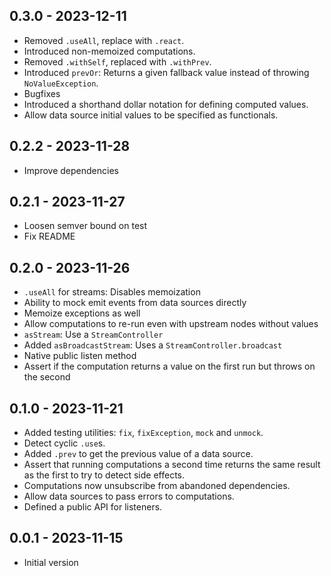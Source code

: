 ## 0.3.0 - 2023-12-11

- Removed `.useAll`, replace with `.react`.
- Introduced non-memoized computations.
- Removed `.withSelf`, replaced with `.withPrev`.
- Introduced `prevOr`: Returns a given fallback value instead of throwing `NoValueException`.
- Bugfixes
- Introduced a shorthand dollar notation for defining computed values.
- Allow data source initial values to be specified as functionals.

## 0.2.2 - 2023-11-28

- Improve dependencies

## 0.2.1 - 2023-11-27

- Loosen semver bound on test
- Fix README

## 0.2.0 - 2023-11-26

- `.useAll` for streams: Disables memoization
- Ability to mock emit events from data sources directly
- Memoize exceptions as well
- Allow computations to re-run even with upstream nodes without values
- `asStream`: Use a `StreamController`
- Added `asBroadcastStream`: Uses a `StreamController.broadcast`
- Native public listen method
- Assert if the computation returns a value on the first run but throws on the second

## 0.1.0 - 2023-11-21

- Added testing utilities: `fix`, `fixException`, `mock` and `unmock`.
- Detect cyclic `.use`s.
- Added `.prev` to get the previous value of a data source.
- Assert that running computations a second time returns the same result as the first to try to detect side effects.
- Computations now unsubscribe from abandoned dependencies.
- Allow data sources to pass errors to computations.
- Defined a public API for listeners.

## 0.0.1 - 2023-11-15

- Initial version
